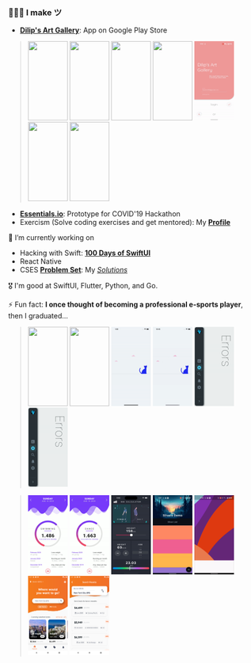 ### 👨🏻‍💻 I make ツ

- **[Dilip's Art Gallery](https://play.google.com/store/apps/details?id=com.hauntarl.dilips_art_gallery)**: App on Google Play Store

> <img src="https://github.com/hauntarl/hauntarl/blob/master/dag/posts.gif" width="80" height="160">
> <img src="https://github.com/hauntarl/hauntarl/blob/master/dag/artworks.gif" width="80" height="160">
> <img src="https://github.com/hauntarl/hauntarl/blob/master/dag/profile.gif" width="80" height="160">
> <img src="https://github.com/hauntarl/hauntarl/blob/master/dag/map.gif" width="80" height="160">
> <img src="https://github.com/hauntarl/hauntarl/blob/master/dag/login.gif" width="80" height="160">
> <img src="https://github.com/hauntarl/hauntarl/blob/master/dag/home.gif" width="80" height="160">
> <img src="https://github.com/hauntarl/hauntarl/blob/master/dag/user.gif" width="80" height="160">

- **[Essentials.io](https://www.youtube.com/watch?v=n4ZqS8sAz2M)**: Prototype for COVID'19 Hackathon
- Exercism (Solve coding exercises and get mentored): My **[Profile](https://exercism.org/profiles/hauntarl)**

🔭 I’m currently working on

- Hacking with Swift: **[100 Days of SwiftUI](https://www.hackingwithswift.com/100/swiftui)**
- React Native
- CSES **[Problem Set](https://cses.fi/problemset/)**: My *[Solutions](https://github.com/hauntarl/cc)*

🎖️ I'm good at SwiftUI, Flutter, Python, and Go.

⚡ Fun fact: **I once thought of becoming a professional e-sports player**, then I graduated...

> <img src="https://github.com/hauntarl/hauntarl/blob/master/marvel/HomePage.gif" width="80" height="160">
> <img src="https://github.com/hauntarl/hauntarl/blob/master/marvel/DetailsPage.gif" width="80" height="160">
> <img src="https://github.com/hauntarl/hauntarl/blob/master/weight-tracker/intro-demo.gif" width="80" height="160">
> <img src="https://github.com/hauntarl/hauntarl/blob/master/weight-tracker/home-demo.gif" width="80" height="160">
> <img src="https://github.com/hauntarl/hauntarl/blob/master/floating-sidebar/tap-gestures.gif" width="80" height="160">
> <img src="https://github.com/hauntarl/hauntarl/blob/master/floating-sidebar/drag-gestures.gif" width="80" height="160">

> <img src="https://github.com/hauntarl/hauntarl/blob/master/fitness-ui/home-page.gif" width="80" height="160">
> <img src="https://github.com/hauntarl/hauntarl/blob/master/fitness-ui/menu-page.gif" width="80" height="160">
> <img src="https://github.com/hauntarl/hauntarl/blob/master/bmi-calculator/BMICalculator-Demo.gif" width="80" height="160">
> <img src="https://github.com/hauntarl/hauntarl/blob/master/flutter-samples/slivers-demo.gif" width="80" height="160">
> <img src="https://github.com/hauntarl/hauntarl/blob/master/flutter-samples/perspective-demo.gif" width="80" height="160">
> <img src="https://github.com/hauntarl/hauntarl/blob/master/flight-list/home.png" width="80" height="160">
> <img src="https://github.com/hauntarl/hauntarl/blob/master/flight-list/results.png" width="80" height="160">

<!--
- 🔭 I’m currently working on ...
- 🌱 I’m currently learning ...
- 👯 I’m looking to collaborate on ...
- 🤔 I’m looking for help with ...
- 💬 Ask me about ...
- 📫 How to reach me: ...
- 😄 Pronouns: ...
- ⚡ Fun fact: ...

- Flutter **[Cookbook](https://flutter.dev/docs/cookbook)**
- **[Gophercises](https://courses.calhoun.io/courses/cor_gophercises)** by Jon Calhoun
-->
